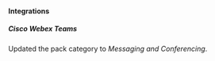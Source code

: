 
#### Integrations

##### Cisco Webex Teams
Updated the pack category to *Messaging and Conferencing*.
